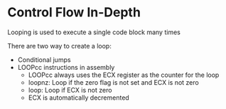 # Control Flow In-Depth

Looping is used to execute a single code block many times

There are two way to create a loop:

* Conditional jumps
* LOOPcc instructions in assembly
  * LOOPcc always uses the ECX register as the counter for the loop
  * loopnz: Loop if the zero flag is not set and ECX is not zero
  * loop: Loop if ECX is not zero
  * ECX is automatically decremented
